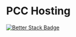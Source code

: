 # PCC Hosting

[![Better Stack Badge](https://uptime.betterstack.com/status-badges/v3/monitor/1pmx9.svg)](https://uptime.betterstack.com/?utm_source=status_badge)

